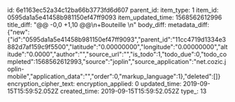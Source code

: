 id: 6e1163ec52a34c12ba66b3773fd6d607
parent_id: 
item_type: 1
item_id: 0595da1a5e41458b981150ef47ff9093
item_updated_time: 1568562612996
title_diff: "@@ -0,0 +1,10 @@\n+Bouteille \n"
body_diff: 
metadata_diff: {"new":{"id":"0595da1a5e41458b981150ef47ff9093","parent_id":"11cc4719d1334e3882d7af159c9f5500","latitude":"0.00000000","longitude":"0.00000000","altitude":"0.0000","author":"","source_url":"","is_todo":1,"todo_due":0,"todo_completed":1568562612993,"source":"joplin","source_application":"net.cozic.joplin-mobile","application_data":"","order":0,"markup_language":1},"deleted":[]}
encryption_cipher_text: 
encryption_applied: 0
updated_time: 2019-09-15T15:59:52.052Z
created_time: 2019-09-15T15:59:52.052Z
type_: 13